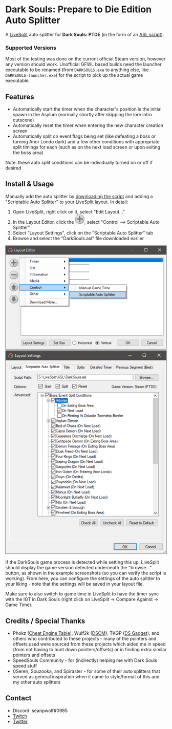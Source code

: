 # Dark Souls: Prepare to Die Edition Auto Splitter

A [LiveSplit](http://livesplit.org) auto splitter for **Dark Souls: PTDE** (in the form of an [ASL script](https://github.com/LiveSplit/LiveSplit/blob/master/Documentation/Auto-Splitters.md)).

### Supported Versions

Most of the testing was done on the current official Steam version, however any version should work. Unofficial GFWL based builds need the launcher executable to be renamed (from `DARKSOULS.exe` to anything else, like `DARKSOULS-launcher.exe`) for the script to pick up the actual game executable.

## Features

* Automatically start the timer when the character's position is the initial spawn in the Asylum (normally shortly after skipping the lore intro cutscene)
* Automatically reset the timer when entering the new character creation screen
* Automatically split on event flags being set (like defeating a boss or turning Anor Londo dark) and a few other conditions with appropriate split timings for each (such as on the next load screen or upon exiting the boss area)

Note: these auto split conditions can be individually turned on or off if desired

## Install & Usage

Manually add the auto splitter by [downloading the script](/DarkSouls/LiveSplit.DarkSouls.asl?raw=true) and adding a "Scriptable Auto Splitter" to your LiveSplit layout. In detail:

1. Open LiveSplit, right click on it, select "Edit Layout..."
1. In the Layout Editor, click the ![](/resources/layout_editor_plus.png?raw=true "plus button"), select "Control --> Scriptable Auto Splitter"
1. Select "Layout Settings", click on the "Scriptable Auto Splitter" tab
1. Browse and select the "DarkSouls.asl" file downloaded earlier

![](/resources/layout_editor.png?raw=true "Adding Scriptable Auto Splitter Component") ![](/resources/darksouls_layout_settings.png?raw=true "ASL Script Settings") 

If the DarkSouls game process is detected while setting this up, LiveSplit should display the game version detected underneath the "browse..." button, as shown in the example screenshots (so you can verify the script is working). From here, you can configure the settings of the auto splitter to your liking - note that the settings will be saved in your layout file.

Make sure to also switch to game time in LiveSplit to have the timer sync with the IGT in Dark Souls (right click on LiveSplit -> Compare Against -> Game Time).

## Credits / Special Thanks

* Phokz ([Cheat Engine Table](http://fearlessrevolution.com/viewtopic.php?f=4&t=63)), Wulf2k ([DSCM](https://github.com/Wulf2k/DaS-PC-MPChan)), TKGP ([DS Gadget](https://github.com/JKAnderson/DS-Gadget)), and others who contributed to these projects - many of the pointers and offsets used were sourced from these projects which aided me in speed (from not having to hunt down pointers/offsets) or in finding extra similar pointers and offsets
* SpeedSouls Community - for (indirectly) helping me with Dark Souls speed stuff
* 0Seren, Souzooka, and Spiraster - for some of their auto splitters that served as general inspiration when it came to style/format of this and my other auto splitters

## Contact

* Discord: seanpwolf#0985
* [Twitch](https://twitch.tv/seanpwolf)
* [Twitter](https://twitter.com/seanpwolf)
